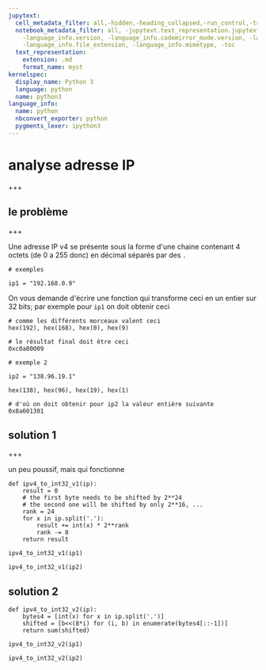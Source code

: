 ```yaml
---
jupytext:
  cell_metadata_filter: all,-hidden,-heading_collapsed,-run_control,-trusted
  notebook_metadata_filter: all, -jupytext.text_representation.jupytext_version, -jupytext.text_representation.format_version,
    -language_info.version, -language_info.codemirror_mode.version, -language_info.codemirror_mode,
    -language_info.file_extension, -language_info.mimetype, -toc
  text_representation:
    extension: .md
    format_name: myst
kernelspec:
  display_name: Python 3
  language: python
  name: python3
language_info:
  name: python
  nbconvert_exporter: python
  pygments_lexer: ipython3
---
```


# analyse adresse IP

+++

## le problème

+++

Une adresse IP v4 se présente sous la forme d'une chaine contenant 4 octets (de 0 a 255 donc) en décimal séparés par des `.`

```{code-cell} ipython3
# exemples

ip1 = "192.168.0.9"
```

On vous demande d'écrire une fonction qui transforme ceci en un entier sur 32 bits; par exemple pour `ip1` on doit obtenir ceci

```{code-cell} ipython3
# comme les différents morceaux valent ceci
hex(192), hex(168), hex(0), hex(9)
```

```{code-cell} ipython3
# le résultat final doit être ceci
0xc0a80009
```

```{code-cell} ipython3
# exemple 2

ip2 = "138.96.19.1"

hex(138), hex(96), hex(19), hex(1)
```

```{code-cell} ipython3
# d'où on doit obtenir pour ip2 la valeur entière suivante
0x8a601301
```

## solution 1

+++

un peu poussif, mais qui fonctionne

```{code-cell} ipython3
def ipv4_to_int32_v1(ip):
    result = 0
    # the first byte needs to be shifted by 2**24
    # the second one will be shifted by only 2**16, ...
    rank = 24
    for x in ip.split('.'):
        result += int(x) * 2**rank
        rank -= 8
    return result
```

```{code-cell} ipython3
ipv4_to_int32_v1(ip1)
```

```{code-cell} ipython3
ipv4_to_int32_v1(ip2)
```

## solution 2

```{code-cell} ipython3
def ipv4_to_int32_v2(ip):
    bytes4 = [int(x) for x in ip.split('.')]
    shifted = [b<<(8*i) for (i, b) in enumerate(bytes4[::-1])]
    return sum(shifted)
```

```{code-cell} ipython3
ipv4_to_int32_v2(ip1)
```

```{code-cell} ipython3
ipv4_to_int32_v2(ip2)
```

